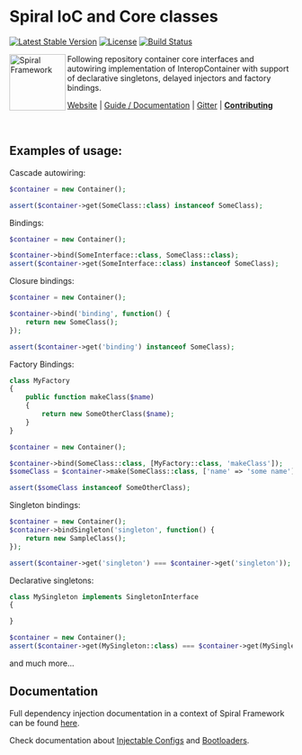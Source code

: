 Spiral IoC and Core classes
===========================
[![Latest Stable Version](https://poser.pugx.org/spiral/core/v/stable)](https://packagist.org/packages/spiral/core) 
[![License](https://poser.pugx.org/spiral/core/license)](https://packagist.org/packages/spiral/core) 
[![Build Status](https://travis-ci.org/spiral/core.svg?branch=master)](https://travis-ci.org/spiral/core)

<img src="https://raw.githubusercontent.com/spiral/guide/master/resources/logo.png" height="100px" alt="Spiral Framework" align="left"/>

Following repository container core interfaces and autowiring implementation of InteropContainer with
support of declarative singletons, delayed injectors and factory bindings.

[Website](https://spiral-framework.com) | [Guide / Documentation](https://spiral-framework.com/guide) | [Gitter](https://gitter.im/spiral/hotline) |   [**Contributing**](https://github.com/spiral/guide/blob/master/contributing.md)

<br/>

Examples of usage:
------------------

Cascade autowiring:

```php
$container = new Container();

assert($container->get(SomeClass::class) instanceof SomeClass);
```

Bindings:

```php
$container = new Container();

$container->bind(SomeInterface::class, SomeClass::class);
assert($container->get(SomeInterface::class) instanceof SomeClass);
```

Closure bindings:

```php
$container = new Container();

$container->bind('binding', function() {
    return new SomeClass();
});

assert($container->get('binding') instanceof SomeClass);
```

Factory Bindings:

```php
class MyFactory 
{
    public function makeClass($name)
    {
        return new SomeOtherClass($name);
    }
}

$container = new Container();

$container->bind(SomeClass::class, [MyFactory::class, 'makeClass']);
$someClass = $container->make(SomeClass::class, ['name' => 'some name']);

assert($someClass instanceof SomeOtherClass);
```

Singleton bindings:

```php
$container = new Container();
$container->bindSingleton('singleton', function() {
    return new SampleClass();
});

assert($container->get('singleton') === $container->get('singleton'));
```

Declarative singletons:

```php
class MySingleton implements SingletonInterface
{

}

$container = new Container();
assert($container->get(MySingleton::class) === $container->get(MySingleton::class));
```

and much more...

Documentation
-------------
Full dependency injection documentation in a context of Spiral Framework can be found [here](https://spiral-framework.com/guide/framework-container).

Check documentation about [Injectable Configs](https://spiral-framework.com/guide/framework-configs) and [Bootloaders](https://spiral-framework.com/guide/framework-bootloaders).
